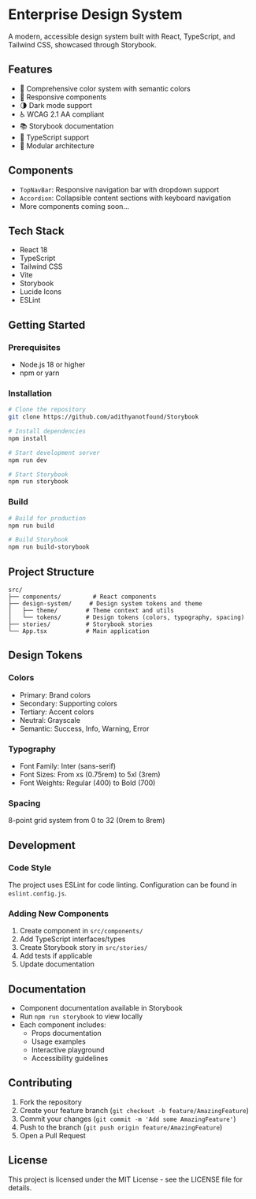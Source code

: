 # Enterprise Design System

A modern, accessible design system built with React, TypeScript, and Tailwind CSS, showcased through Storybook.

## Features

- 🎨 Comprehensive color system with semantic colors
- 📱 Responsive components
- 🌗 Dark mode support
- ♿️ WCAG 2.1 AA compliant
- 📚 Storybook documentation
- 🧪 TypeScript support
- 🎯 Modular architecture

## Components

- `TopNavBar`: Responsive navigation bar with dropdown support
- `Accordion`: Collapsible content sections with keyboard navigation
- More components coming soon...

## Tech Stack

- React 18
- TypeScript
- Tailwind CSS
- Vite
- Storybook
- Lucide Icons
- ESLint

## Getting Started

### Prerequisites

- Node.js 18 or higher
- npm or yarn

### Installation

```sh
# Clone the repository
git clone https://github.com/adithyanotfound/Storybook

# Install dependencies
npm install

# Start development server
npm run dev

# Start Storybook
npm run storybook
```

### Build

```sh
# Build for production
npm run build

# Build Storybook
npm run build-storybook
```

## Project Structure

```
src/
├── components/         # React components
├── design-system/     # Design system tokens and theme
│   ├── theme/        # Theme context and utils
│   └── tokens/       # Design tokens (colors, typography, spacing)
├── stories/          # Storybook stories
└── App.tsx           # Main application
```

## Design Tokens

### Colors

- Primary: Brand colors
- Secondary: Supporting colors
- Tertiary: Accent colors
- Neutral: Grayscale
- Semantic: Success, Info, Warning, Error

### Typography

- Font Family: Inter (sans-serif)
- Font Sizes: From xs (0.75rem) to 5xl (3rem)
- Font Weights: Regular (400) to Bold (700)

### Spacing

8-point grid system from 0 to 32 (0rem to 8rem)

## Development

### Code Style

The project uses ESLint for code linting. Configuration can be found in `eslint.config.js`.

### Adding New Components

1. Create component in `src/components/`
2. Add TypeScript interfaces/types
3. Create Storybook story in `src/stories/`
4. Add tests if applicable
5. Update documentation

## Documentation

- Component documentation available in Storybook
- Run `npm run storybook` to view locally
- Each component includes:
  - Props documentation
  - Usage examples
  - Interactive playground
  - Accessibility guidelines

## Contributing

1. Fork the repository
2. Create your feature branch (`git checkout -b feature/AmazingFeature`)
3. Commit your changes (`git commit -m 'Add some AmazingFeature'`)
4. Push to the branch (`git push origin feature/AmazingFeature`)
5. Open a Pull Request

## License

This project is licensed under the MIT License - see the LICENSE file for details.
